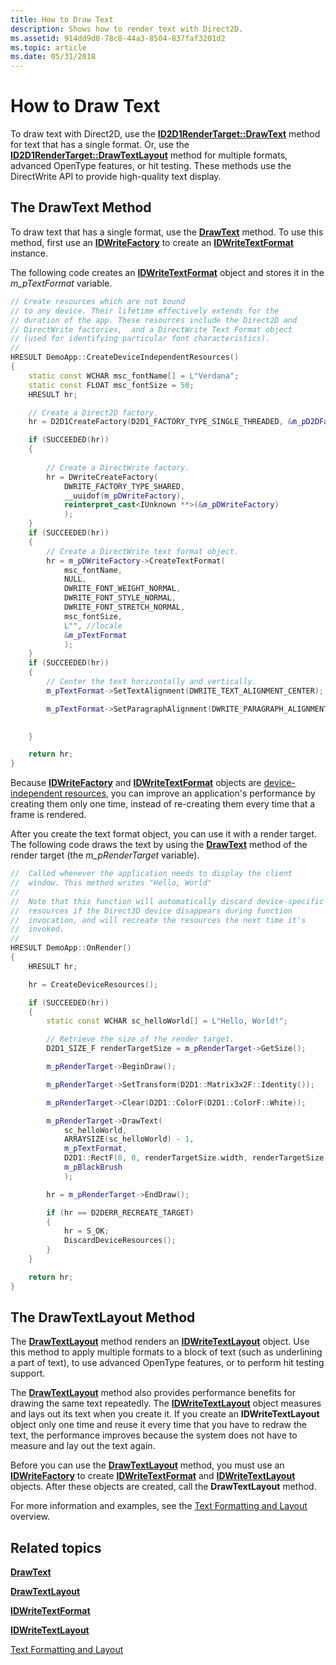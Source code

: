 ```yaml
---
title: How to Draw Text
description: Shows how to render text with Direct2D.
ms.assetid: 914dd9d0-78c8-44a3-8504-837faf3201d2
ms.topic: article
ms.date: 05/31/2018
---
```


# How to Draw Text

To draw text with Direct2D, use the [**ID2D1RenderTarget::DrawText**](https://msdn.microsoft.com/library/Dd371919(v=VS.85).aspx) method for text that has a single format. Or, use the [**ID2D1RenderTarget::DrawTextLayout**](https://msdn.microsoft.com/library/Dd371913(v=VS.85).aspx) method for multiple formats, advanced OpenType features, or hit testing. These methods use the DirectWrite API to provide high-quality text display.

## The DrawText Method

To draw text that has a single format, use the [**DrawText**](https://msdn.microsoft.com/library/Dd371919(v=VS.85).aspx) method. To use this method, first use an [**IDWriteFactory**](https://docs.microsoft.com/windows/desktop/api/dwrite/nn-dwrite-idwritefactory) to create an [**IDWriteTextFormat**](https://docs.microsoft.com/windows/desktop/api/dwrite/nn-dwrite-idwritetextformat) instance.

The following code creates an [**IDWriteTextFormat**](https://msdn.microsoft.com/library/Dd371919(v=VS.85).aspx) object and stores it in the *m\_pTextFormat* variable.


```C++
// Create resources which are not bound
// to any device. Their lifetime effectively extends for the
// duration of the app. These resources include the Direct2D and
// DirectWrite factories,  and a DirectWrite Text Format object
// (used for identifying particular font characteristics).
//
HRESULT DemoApp::CreateDeviceIndependentResources()
{
    static const WCHAR msc_fontName[] = L"Verdana";
    static const FLOAT msc_fontSize = 50;
    HRESULT hr;

    // Create a Direct2D factory.
    hr = D2D1CreateFactory(D2D1_FACTORY_TYPE_SINGLE_THREADED, &m_pD2DFactory);

    if (SUCCEEDED(hr))
    {
        
        // Create a DirectWrite factory.
        hr = DWriteCreateFactory(
            DWRITE_FACTORY_TYPE_SHARED,
            __uuidof(m_pDWriteFactory),
            reinterpret_cast<IUnknown **>(&m_pDWriteFactory)
            );
    }
    if (SUCCEEDED(hr))
    {
        // Create a DirectWrite text format object.
        hr = m_pDWriteFactory->CreateTextFormat(
            msc_fontName,
            NULL,
            DWRITE_FONT_WEIGHT_NORMAL,
            DWRITE_FONT_STYLE_NORMAL,
            DWRITE_FONT_STRETCH_NORMAL,
            msc_fontSize,
            L"", //locale
            &m_pTextFormat
            );
    }
    if (SUCCEEDED(hr))
    {
        // Center the text horizontally and vertically.
        m_pTextFormat->SetTextAlignment(DWRITE_TEXT_ALIGNMENT_CENTER);

        m_pTextFormat->SetParagraphAlignment(DWRITE_PARAGRAPH_ALIGNMENT_CENTER);
       

    }

    return hr;
}
```



Because [**IDWriteFactory**](https://docs.microsoft.com/windows/desktop/api/dwrite/nn-dwrite-idwritefactory) and [**IDWriteTextFormat**](https://msdn.microsoft.com/library/Dd371919(v=VS.85).aspx) objects are [device-independent resources](resources-and-resource-domains.md), you can improve an application's performance by creating them only one time, instead of re-creating them every time that a frame is rendered.

After you create the text format object, you can use it with a render target. The following code draws the text by using the [**DrawText**](https://msdn.microsoft.com/library/Dd371919(v=VS.85).aspx) method of the render target (the *m\_pRenderTarget* variable).


```C++
//  Called whenever the application needs to display the client
//  window. This method writes "Hello, World"
//
//  Note that this function will automatically discard device-specific
//  resources if the Direct3D device disappears during function
//  invocation, and will recreate the resources the next time it's
//  invoked.
//
HRESULT DemoApp::OnRender()
{
    HRESULT hr;

    hr = CreateDeviceResources();

    if (SUCCEEDED(hr))
    {
        static const WCHAR sc_helloWorld[] = L"Hello, World!";

        // Retrieve the size of the render target.
        D2D1_SIZE_F renderTargetSize = m_pRenderTarget->GetSize();

        m_pRenderTarget->BeginDraw();

        m_pRenderTarget->SetTransform(D2D1::Matrix3x2F::Identity());

        m_pRenderTarget->Clear(D2D1::ColorF(D2D1::ColorF::White));

        m_pRenderTarget->DrawText(
            sc_helloWorld,
            ARRAYSIZE(sc_helloWorld) - 1,
            m_pTextFormat,
            D2D1::RectF(0, 0, renderTargetSize.width, renderTargetSize.height),
            m_pBlackBrush
            );

        hr = m_pRenderTarget->EndDraw();

        if (hr == D2DERR_RECREATE_TARGET)
        {
            hr = S_OK;
            DiscardDeviceResources();
        }
    }

    return hr;
}
```



## The DrawTextLayout Method

The [**DrawTextLayout**](https://msdn.microsoft.com/library/Dd371913(v=VS.85).aspx) method renders an [**IDWriteTextLayout**](https://docs.microsoft.com/windows/desktop/api/dwrite/nn-dwrite-idwritetextlayout) object. Use this method to apply multiple formats to a block of text (such as underlining a part of text), to use advanced OpenType features, or to perform hit testing support.

The [**DrawTextLayout**](https://msdn.microsoft.com/library/Dd371913(v=VS.85).aspx) method also provides performance benefits for drawing the same text repeatedly. The [**IDWriteTextLayout**](https://docs.microsoft.com/windows/desktop/api/dwrite/nn-dwrite-idwritetextlayout) object measures and lays out its text when you create it. If you create an **IDWriteTextLayout** object only one time and reuse it every time that you have to redraw the text, the performance improves because the system does not have to measure and lay out the text again.

Before you can use the [**DrawTextLayout**](https://msdn.microsoft.com/library/Dd371913(v=VS.85).aspx) method, you must use an [**IDWriteFactory**](https://docs.microsoft.com/windows/desktop/api/dwrite/nn-dwrite-idwritefactory) to create [**IDWriteTextFormat**](https://msdn.microsoft.com/library/Dd371919(v=VS.85).aspx) and [**IDWriteTextLayout**](https://docs.microsoft.com/windows/desktop/api/dwrite/nn-dwrite-idwritetextlayout) objects. After these objects are created, call the **DrawTextLayout** method.

For more information and examples, see the [Text Formatting and Layout](https://docs.microsoft.com/windows/desktop/DirectWrite/text-formatting-and-layout) overview.

## Related topics

<dl> <dt>

[**DrawText**](https://msdn.microsoft.com/library/Dd371919(v=VS.85).aspx)
</dt> <dt>

[**DrawTextLayout**](https://msdn.microsoft.com/library/Dd371913(v=VS.85).aspx)
</dt> <dt>

[**IDWriteTextFormat**](https://docs.microsoft.com/windows/desktop/api/dwrite/nn-dwrite-idwritetextformat)
</dt> <dt>

[**IDWriteTextLayout**](https://docs.microsoft.com/windows/desktop/api/dwrite/nn-dwrite-idwritetextlayout)
</dt> <dt>

[Text Formatting and Layout](https://docs.microsoft.com/windows/desktop/DirectWrite/text-formatting-and-layout)
</dt> </dl>

 

 




